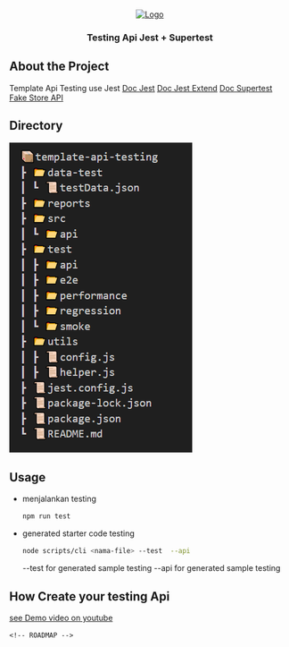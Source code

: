 <!-- PROJECT LOGO -->
<br />
<p align="center">
  <a href="https://github.com/fredysiswanto/">
    <img src="https://fredysiswanto.github.io/projects/assets/images/logo_white.svg" alt="Logo" width="auto" height="20">
  </a>
</p>
  <h3 align="center">Testing Api Jest + Supertest</h3>

## About the Project

Template Api Testing use Jest
[Doc Jest](https://jestjs.io/docs/)
[Doc Jest Extend](https://jest-extended.jestcommunity.dev/docs/matchers/)
[Doc Supertest](https://github.com/ladjs/supertest#readme)
[Fake Store API](https://fakestoreapi.com/)

<!-- GETTING STARTED -->

## Directory

![alt Directory project](image.png)

## Usage

- menjalankan testing

  ```sh
  npm run test
  ```

- generated starter code testing

  ```sh
  node scripts/cli <nama-file> --test  --api
  ```

  --test for generated sample testing
  --api for generated sample testing

## How Create your testing Api

[see Demo video on youtube](https://www.youtube.com/playlist?list=PLm2QKf1dhlBAZ2MUieV2sAV5-Vdvl-ICh)

    <!-- ROADMAP -->
